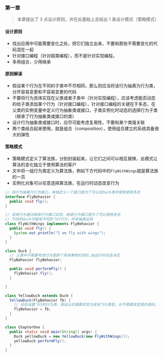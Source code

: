 ### 第一章

> 本章提出了 3 点设计原则，并在此基础上总结出 1 条设计模式（策略模式）

#### 设计原则

* 找出应用中可能需要变化之处，把它们独立出来，不要和那些不需要变化的代码混在一起
* 针对接口编程（针对超类编程），而不是针对实现编程。
* 多用组合，少用继承

#### 原则解读

* 假设某个行为在不同的子类中不尽相同，那么则应当将该行为抽离为行为类，分开容易变更和不容易变更的代码
* 不要将行为具体实现在父类或者子类中（针对实现编程），应该考虑能否动态的给子类添加某个行为（针对接口编程），针对接口编程的关键在于多态，在父类的实例变量中定义行为抽象类或接口，子类实例化时动态的选择行为子类（继承了行为抽象类或接口的类）
* 设计行为抽象类或接口时，应尽可能考虑复用性，不要和某个类强关联
* 两个类结合起来使用，就是组合（composition），使用组合建立的系统具备很大的弹性

#### 策略模式

* 策略模式定义了算法族，分别封装起来，让它们之间可以相互替换，此模式让算法的变化独立于使用算法的客户
* 文中将一组行为类定义为算法族，例如下方代码中的`FlyWithWings`就是算法族的一员
* 实例化对象可以任意选择算法族，在运行时动态改变行为

```java
// 将行为抽离为行为接口，单独定义一个接口是为了可以在Duck类中使用使用多态
interface FlyBehavior {
  public void fly();
}

// 具体行为通过继承行为接口实现，继承行为接口是为了可以使用多态
// 不同的duck可能有不同的飞行行为，所有抽离出来
class FlyWithWings implements FlyBehavior {
  public void fly() {
    System.out.println("I am fly with wings");
  }
}

class Duck {
  // 父类中不需要考虑行为是那个具体事物实现的,由运行时动态决定
  FlyBehavior flyBehavior;

  public void performFly() {
    flyBehavior.fly();
  }

}

class YellowDuck extends Duck {
  YellowDuck(FlyBehavior fb) {
    // 动态设置飞行的行为类，假设以后需要改变为其他飞行类型，也不需要改变类的源码，只需要改变调用方
    flyBehavior = fb;
  }
}

class ChapterOne {
  public static void main(String[] args) {
    Duck yellowDuck = new YellowDuck(new FlyWithWings());
    yellowDuck.performFly();
  }
}
```

